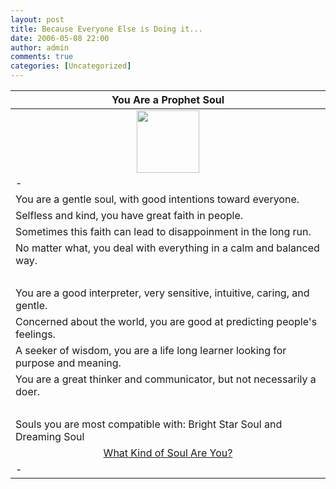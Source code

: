 ```yaml
---
layout: post
title: Because Everyone Else is Doing it...
date: 2006-05-08 22:00
author: admin
comments: true
categories: [Uncategorized]
---
```


|You Are a Prophet Soul|
|-|
|<center><img src="http://images.blogthings.com/whatkindofsoulareyouquiz/prophet-soul.jpg" height="100" width="100"/></center>|
|-|
|You are a gentle soul, with good intentions toward everyone.<br />|
|Selfless and kind, you have great faith in people.<br />|
|Sometimes this faith can lead to disappoinment in the long run.<br />|
|No matter what, you deal with everything in a calm and balanced way.<br />|
|<br />|
|You are a good interpreter, very sensitive, intuitive, caring, and gentle.<br />|
|Concerned about the world, you are good at predicting people's feelings.<br />|
|A seeker of wisdom, you are a life long learner looking for purpose and meaning.<br />|
|You are a great thinker and communicator, but not necessarily a doer.<br />|
|<br />|
|Souls you are most compatible with: Bright Star Soul and Dreaming Soul|
|<center><a href="http://www.blogthings.com/whatkindofsoulareyouquiz/">What Kind of Soul Are You?</a></center>|
|-|